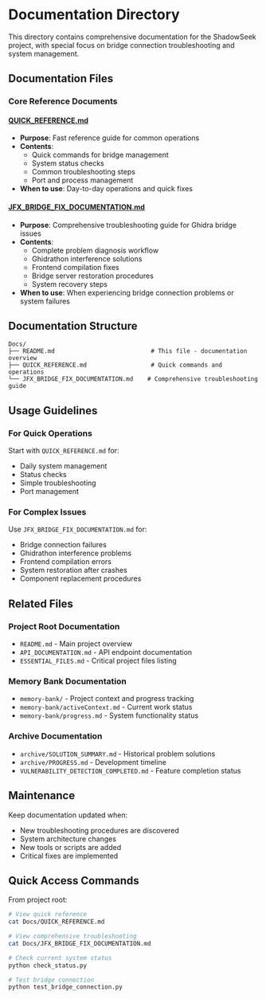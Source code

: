 # Documentation Directory

This directory contains comprehensive documentation for the ShadowSeek project, with special focus on bridge connection troubleshooting and system management.

## Documentation Files

### Core Reference Documents

#### [QUICK_REFERENCE.md](./QUICK_REFERENCE.md)
- **Purpose**: Fast reference guide for common operations
- **Contents**: 
  - Quick commands for bridge management
  - System status checks
  - Common troubleshooting steps
  - Port and process management
- **When to use**: Day-to-day operations and quick fixes

#### [JFX_BRIDGE_FIX_DOCUMENTATION.md](./JFX_BRIDGE_FIX_DOCUMENTATION.md)
- **Purpose**: Comprehensive troubleshooting guide for Ghidra bridge issues
- **Contents**:
  - Complete problem diagnosis workflow
  - Ghidrathon interference solutions
  - Frontend compilation fixes
  - Bridge server restoration procedures
  - System recovery steps
- **When to use**: When experiencing bridge connection problems or system failures

## Documentation Structure

```
Docs/
├── README.md                           # This file - documentation overview
├── QUICK_REFERENCE.md                  # Quick commands and operations
└── JFX_BRIDGE_FIX_DOCUMENTATION.md    # Comprehensive troubleshooting guide
```

## Usage Guidelines

### For Quick Operations
Start with `QUICK_REFERENCE.md` for:
- Daily system management
- Status checks
- Simple troubleshooting
- Port management

### For Complex Issues
Use `JFX_BRIDGE_FIX_DOCUMENTATION.md` for:
- Bridge connection failures
- Ghidrathon interference problems
- Frontend compilation errors
- System restoration after crashes
- Component replacement procedures

## Related Files

### Project Root Documentation
- `README.md` - Main project overview
- `API_DOCUMENTATION.md` - API endpoint documentation
- `ESSENTIAL_FILES.md` - Critical project files listing

### Memory Bank Documentation
- `memory-bank/` - Project context and progress tracking
- `memory-bank/activeContext.md` - Current work status
- `memory-bank/progress.md` - System functionality status

### Archive Documentation
- `archive/SOLUTION_SUMMARY.md` - Historical problem solutions
- `archive/PROGRESS.md` - Development timeline
- `VULNERABILITY_DETECTION_COMPLETED.md` - Feature completion status

## Maintenance

Keep documentation updated when:
- New troubleshooting procedures are discovered
- System architecture changes
- New tools or scripts are added
- Critical fixes are implemented

## Quick Access Commands

From project root:
```bash
# View quick reference
cat Docs/QUICK_REFERENCE.md

# View comprehensive troubleshooting
cat Docs/JFX_BRIDGE_FIX_DOCUMENTATION.md

# Check current system status
python check_status.py

# Test bridge connection
python test_bridge_connection.py
``` 